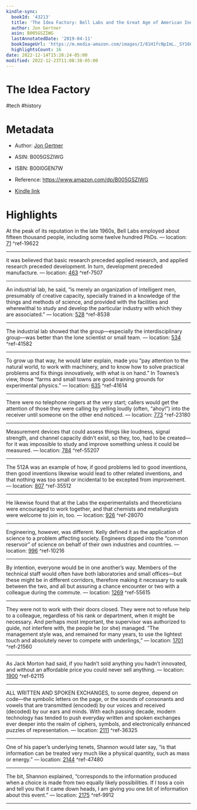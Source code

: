 ```yaml
---
kindle-sync:
  bookId: '43213'
  title: 'The Idea Factory: Bell Labs and the Great Age of American Innovation'
  author: Jon Gertner
  asin: B005GSZIWG
  lastAnnotatedDate: '2019-04-11'
  bookImageUrl: 'https://m.media-amazon.com/images/I/81H1fcNpImL._SY160.jpg'
  highlightsCount: 16
date: 2022-12-14T15:28:24-05:00
modified: 2022-12-23T11:08:38-05:00
---
```

# The Idea Factory

#tech #history 

# Metadata

* Author: [Jon Gertner](https://www.amazon.com/Jon-Gertner/e/B007ZSCPP8/ref=dp_byline_cont_ebooks_1)

* ASIN: B005GSZIWG

* ISBN: B00I0GEN7W

* Reference: <https://www.amazon.com/dp/B005GSZIWG>

* [Kindle link](kindle://book?action=open&asin=B005GSZIWG)

# Highlights

At the peak of its reputation in the late 1960s, Bell Labs employed about fifteen thousand people, including some twelve hundred PhDs. — location: [71](kindle://book?action=open&asin=B005GSZIWG&location=71) ^ref-19622

---

it was believed that basic research preceded applied research, and applied research preceded development. In turn, development preceded manufacture. — location: [463](kindle://book?action=open&asin=B005GSZIWG&location=463) ^ref-7507

---

An industrial lab, he said, “is merely an organization of intelligent men, presumably of creative capacity, specially trained in a knowledge of the things and methods of science, and provided with the facilities and wherewithal to study and develop the particular industry with which they are associated.” — location: [528](kindle://book?action=open&asin=B005GSZIWG&location=528) ^ref-8538

---

The industrial lab showed that the group—especially the interdisciplinary group—was better than the lone scientist or small team. — location: [534](kindle://book?action=open&asin=B005GSZIWG&location=534) ^ref-41582

---

To grow up that way, he would later explain, made you “pay attention to the natural world, to work with machinery, and to know how to solve practical problems and fix things innovatively, with what is on hand.” In Townes’s view, those “farms and small towns are good training grounds for experimental physics.” — location: [635](kindle://book?action=open&asin=B005GSZIWG&location=635) ^ref-41614

---

There were no telephone ringers at the very start; callers would get the attention of those they were calling by yelling loudly (often, “ahoy!”) into the receiver until someone on the other end noticed. — location: [773](kindle://book?action=open&asin=B005GSZIWG&location=773) ^ref-23180

---

Measurement devices that could assess things like loudness, signal strength, and channel capacity didn’t exist, so they, too, had to be created—for it was impossible to study and improve something unless it could be measured. — location: [784](kindle://book?action=open&asin=B005GSZIWG&location=784) ^ref-55207

---

The 512A was an example of how, if good problems led to good inventions, then good inventions likewise would lead to other related inventions, and that nothing was too small or incidental to be excepted from improvement. — location: [807](kindle://book?action=open&asin=B005GSZIWG&location=807) ^ref-35512

---

He likewise found that at the Labs the experimentalists and theoreticians were encouraged to work together, and that chemists and metallurgists were welcome to join in, too. — location: [926](kindle://book?action=open&asin=B005GSZIWG&location=926) ^ref-28070

---

Engineering, however, was different. Kelly defined it as the application of science to a problem affecting society. Engineers dipped into the “common reservoir” of science on behalf of their own industries and countries. — location: [996](kindle://book?action=open&asin=B005GSZIWG&location=996) ^ref-10216

---

By intention, everyone would be in one another’s way. Members of the technical staff would often have both laboratories and small offices—but these might be in different corridors, therefore making it necessary to walk between the two, and all but assuring a chance encounter or two with a colleague during the commute. — location: [1269](kindle://book?action=open&asin=B005GSZIWG&location=1269) ^ref-55615

---

They were not to work with their doors closed. They were not to refuse help to a colleague, regardless of his rank or department, when it might be necessary. And perhaps most important, the supervisor was authorized to guide, not interfere with, the people he (or she) managed. “The management style was, and remained for many years, to use the lightest touch and absolutely never to compete with underlings,” — location: [1701](kindle://book?action=open&asin=B005GSZIWG&location=1701) ^ref-21560

---

As Jack Morton had said, if you hadn’t sold anything you hadn’t innovated, and without an affordable price you could never sell anything. — location: [1900](kindle://book?action=open&asin=B005GSZIWG&location=1900) ^ref-62115

---

ALL WRITTEN AND SPOKEN EXCHANGES, to some degree, depend on code—the symbolic letters on the page, or the sounds of consonants and vowels that are transmitted (encoded) by our voices and received (decoded) by our ears and minds. With each passing decade, modern technology has tended to push everyday written and spoken exchanges ever deeper into the realm of ciphers, symbols, and electronically enhanced puzzles of representation. — location: [2111](kindle://book?action=open&asin=B005GSZIWG&location=2111) ^ref-36325

---

One of his paper’s underlying tenets, Shannon would later say, “is that information can be treated very much like a physical quantity, such as mass or energy.” — location: [2144](kindle://book?action=open&asin=B005GSZIWG&location=2144) ^ref-47480

---

The bit, Shannon explained, “corresponds to the information produced when a choice is made from two equally likely possibilities. If I toss a coin and tell you that it came down heads, I am giving you one bit of information about this event.” — location: [2175](kindle://book?action=open&asin=B005GSZIWG&location=2175) ^ref-9912

---
